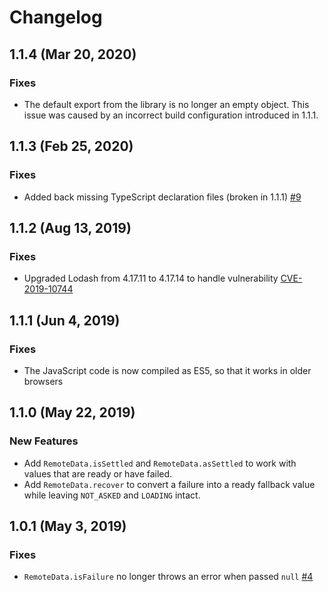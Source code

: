 # Changelog

## 1.1.4 (Mar 20, 2020)

### Fixes

- The default export from the library is no longer an empty object. This issue was caused by an incorrect build configuration introduced in 1.1.1.

## 1.1.3 (Feb 25, 2020)

### Fixes

- Added back missing TypeScript declaration files (broken in 1.1.1) [#9](https://github.com/ExtraHop/ts-remote-data/issues/9)

## 1.1.2 (Aug 13, 2019)

### Fixes

- Upgraded Lodash from 4.17.11 to 4.17.14 to handle vulnerability [CVE-2019-10744](https://cve.mitre.org/cgi-bin/cvename.cgi?name=CVE-2019-10744)

## 1.1.1 (Jun 4, 2019)

### Fixes

- The JavaScript code is now compiled as ES5, so that it works in older browsers

## 1.1.0 (May 22, 2019)

### New Features

- Add `RemoteData.isSettled` and `RemoteData.asSettled` to work with values that are ready or have failed.
- Add `RemoteData.recover` to convert a failure into a ready fallback value while leaving `NOT_ASKED` and `LOADING` intact.

## 1.0.1 (May 3, 2019)

### Fixes

- `RemoteData.isFailure` no longer throws an error when passed `null` [#4](https://github.com/ExtraHop/ts-remote-data/issues/4)